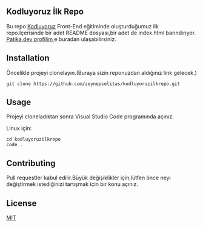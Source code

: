 ## **Kodluyoruz İlk Repo**

Bu repo [Kodluyoruz](https://kodluyoruz.org/tr/patika-dev/) Front-End eğitiminde oluşturduğumuz ilk repo.İçerisinde bir adet README dosyası,bir adet de index.html barındırıyor.
[Patika.dev profilim ](https://app.patika.dev/zeyneplita)e buradan ulaşabilirsiniz.


## **Installation**
Öncelikle projeyi clonelayın.(Buraya sizin reponuzdan aldığınız link gelecek.)

```
git clone https://github.com/zeynepselitas/kodluyoruzilkrepo.git
```

## **Usage** 
Projeyi cloneladıktan sonra Visual Studio Code programında açınız.

Linux için:
```
cd kodluyoruzilkrepo
code .
```
## **Contributing**
Pull requestler kabul edilir.Büyük değişiklikler için,lütfen önce neyi değiştirmek istediğinizi tartışmak için bir konu açınız. 

## **License**

[MIT](https://choosealicense.com/licenses/mit/)

